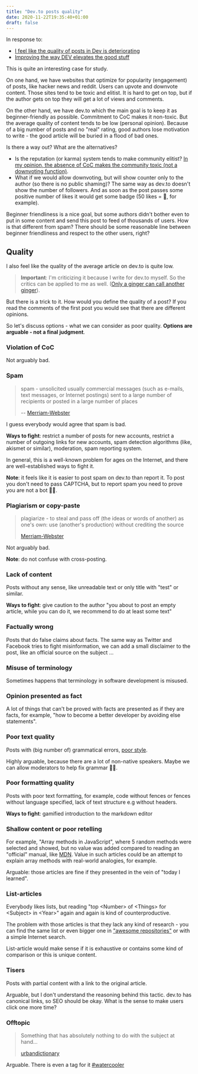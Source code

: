 ```yaml
---
title: "Dev.to posts quality"
date: 2020-11-22T19:35:40+01:00
draft: false
---
```


In response to:

- [I feel like the quality of posts in Dev is deteriorating](https://dev.to/xyn/i-think-the-quality-of-posts-in-dev-is-deteriorating-2of0)
- [Improving the way DEV elevates the good stuff ](https://dev.to/devteam/improving-the-way-dev-elevates-the-good-stuff-39an)

This is quite an interesting case for study. 

On one hand, we have websites that optimize for popularity (engagement) of posts, like hacker news and reddit. Users can upvote and downvote content. Those sites tend to be toxic and elitist. It is hard to get on top, but if the author gets on top they will get a lot of views and comments.

On the other hand, we have dev.to which the main goal is to keep it as beginner-friendly as possible. Commitment to CoC makes it non-toxic. But the average quality of content tends to be low (personal opinion). Because of a big number of posts and no "real" rating, good authors lose motivation to write - the good article will be buried in a flood of bad ones.

Is there a way out? What are the alternatives?

- Is the reputation (or karma) system tends to make community elitist? [In my opinion, the absence of CoC makes the community toxic (not a downvoting function)](https://dev.to/swyx/moderating-a-220k-developer-community-3doj).
- What if we would allow downvoting, but will show counter only to the author (so there is no public shaming)? The same way as dev.to doesn't show the number of followers. And as soon as the post passes some positive number of likes it would get some badge (50 likes = 🦄, for example).

Beginner friendliness is a nice goal, but some authors didn't bother even to put in some content and send this post to feed of thousands of users. How is that different from spam? There should be some reasonable line between beginner friendliness and respect to the other users, right?

## Quality

I also feel like the quality of the average article on dev.to is quite low.

> **Important**: I'm criticizing it because I write for dev.to myself. So the critics can be applied to me as well. ([Only a ginger can call another ginger](https://www.youtube.com/watch?v=KVN_0qvuhhw)).

But there is a trick to it. How would you define the quality of a post? If you read the comments of the first post you would see that there are different opinions.

So let's discuss options - what we can consider as poor quality. **Options are arguable - not a final judgment**.

### Violation of CoC

Not arguably bad.

### Spam

> spam - unsolicited usually commercial messages (such as e-mails, text messages, or Internet postings) sent to a large number of recipients or posted in a large number of places
>
> -- [Merriam-Webster](https://www.merriam-webster.com/dictionary/spam)

I guess everybody would agree that spam is bad.

**Ways to fight**: restrict a number of posts for new accounts, restrict a number of outgoing links for new accounts, spam detection algorithms (like, akismet or similar), moderation, spam reporting system.

In general, this is a well-known problem for ages on the Internet, and there are well-established ways to fight it.

**Note**: it feels like it is easier to post spam on dev.to than report it. To post you don't need to pass CAPTCHA, but to report spam you need to prove you are not a bot 🤷‍♀️.

### Plagiarism or copy-paste

> plagiarize - to steal and pass off (the ideas or words of another) as one's own: use (another's production) without crediting the source
>
> [Merriam-Webster](https://www.merriam-webster.com/dictionary/plagiarizing)

Not arguably bad.

**Note**: do not confuse with cross-posting.

### Lack of content

Posts without any sense, like unreadable text or only title with "test" or similar.

**Ways to fight**: give caution to the author "you about to post an empty article, while you can do it, we recommend to do at least some text"

### Factually wrong

Posts that do false claims about facts. The same way as Twitter and Facebook tries to fight misinformation, we can add a small disclaimer to the post, like an official source on the subject ...

### Misuse of terminology

Sometimes happens that terminology in software development is misused.

### Opinion presented as fact

A lot of things that can't be proved with facts are presented as if they are facts, for example, "how to become a better developer by avoiding else statements".

### Poor text quality

Posts with (big number of) grammatical errors, [poor style](https://archive.org/details/writingwithstyle00trim).

Highly arguable, because there are a lot of non-native speakers. Maybe we can allow moderators to help fix grammar 🤷‍♀️.

### Poor formatting quality

Posts with poor text formatting, for example, code without fences or fences without language specified, lack of text structure e.g without headers.

**Ways to fight**: gamified introduction to the markdown editor

### Shallow content or poor retelling

For example, "Array methods in JavaScript", where 5 random methods were selected and showed, but no value was added compared to reading an "official" manual, like [MDN](https://developer.mozilla.org/en-US/docs/Web/JavaScript/Reference/Global_Objects/Array). Value in such articles could be an attempt to explain array methods with real-world analogies, for example.

Arguable: those articles are fine if they presented in the vein of "today I learned".

### List-articles

Everybody likes lists, but reading "top \<Number> of \<Things> for \<Subject> in \<Year>" again and again is kind of counterproductive.

The problem with those articles is that they lack any kind of research - you can find the same list or even bigger one in ["awesome repositories"](https://github.com/sindresorhus/awesome) or with a simple Internet search.

List-article would make sense if it is exhaustive or contains some kind of comparison or this is unique content.

### Tisers

Posts with partial content with a link to the original article.

Arguable, but I don't understand the reasoning behind this tactic. dev.to has canonical links, so SEO should be okay. What is the sense to make users click one more time?

### Offtopic

> Something that has absolutely nothing to do with the subject at hand...
>
> [urbandictionary](https://www.urbandictionary.com/define.php?term=Off%20Topic)

Arguable. There is even a tag for it [#watercooler](https://dev.to/t/watercooler)
